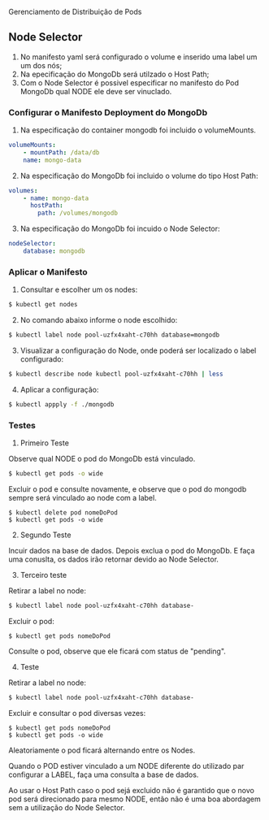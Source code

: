 <hh1>Gerenciamento de Distribuição de Pods</h1>

<h2>Node Selector</h2>

1. No manifesto yaml será configurado o volume e inserido uma label um um dos nós;
2. Na epecificação do MongoDb será utilzado o Host Path;
3. Com o Node Selector é possivel especificar no manifesto do Pod MongoDb qual NODE ele deve
ser vinuclado. 

<h3>Configurar o Manifesto Deployment do MongoDb</h3>

1. Na especificação do container mongodb foi incluido o volumeMounts.
``` yaml
volumeMounts:
    - mountPath: /data/db
    name: mongo-data
```

2. Na especificação do MongoDb foi incluido o volume do tipo Host Path:
``` yaml
volumes:
    - name: mongo-data
      hostPath:          
        path: /volumes/mongodb
```

3. Na especificação do MongoDb foi incuido o Node Selector:
``` yaml
nodeSelector:
    database: mongodb
```

<h3>Aplicar o Manifesto</h3>

1. Consultar e escolher um os nodes:
``` bash
$ kubectl get nodes
```

2. No comando abaixo informe o node escolhido:
``` bash
$ kubectl label node pool-uzfx4xaht-c70hh database=mongodb
```

3. Visualizar a configuração do Node, onde poderá ser localizado o label configurado:
``` bash
$ kubectl describe node kubectl pool-uzfx4xaht-c70hh | less
```

4. Aplicar a configuração:
``` bash
$ kubectl appply -f ./mongodb
```

<h3>Testes</h3>

1. Primeiro Teste

Observe qual NODE o pod do MongoDb está vinculado.
``` bash
$ kubectl get pods -o wide
```

Excluir o pod e consulte novamente, e observe que o pod do mongodb sempre será 
vinculado ao node com a label.
```
$ kubectl delete pod nomeDoPod
$ kubectl get pods -o wide
```

2. Segundo Teste

Incuir dados na base de dados.
Depois exclua o pod do MongoDb.
E faça uma conuslta, os dados irão retornar devido ao Node Selector.

3. Terceiro teste

Retirar a label no node:
``` bash
$ kubectl label node pool-uzfx4xaht-c70hh database-
``` 

Excluir o pod:
```
$ kubectl get pods nomeDoPod
```

Consulte o pod, observe que ele ficará com status de "pending".


4. Teste

Retirar a label no node:
``` bash
$ kubectl label node pool-uzfx4xaht-c70hh database-
``` 

Excluir e consultar o pod diversas vezes:
```
$ kubectl get pods nomeDoPod
$ kubectl get pods -o wide
```

Aleatoriamente o pod ficará alternando entre os Nodes.

Quando o POD estiver vinculado a um NODE diferente do utilizado par configurar a LABEL,
faça uma consulta a base de dados.

Ao usar o Host Path caso o pod sejá excluido não é garantido que o novo pod
será direcionado para mesmo NODE, então não é uma boa abordagem sem a utilização
do Node Selector.



